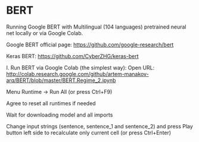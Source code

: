 # BERT
Running Google BERT with Multilingual (104 languages) pretrained neural net locally or via Google Colab.

Google BERT official page: https://github.com/google-research/bert

Keras BERT: https://github.com/CyberZHG/keras-bert

I. Run BERT via Google Colab (the simplest way):
Open URL: http://colab.research.google.com/github/artem-manakov-arq/BERT/blob/master/BERT.Regime_2.ipynb

Menu Runtime -> Run All (or press Ctrl+F9)

Agree to reset all runtimes if needed

Wait for downloading model and all imports

Change input strings (sentence, sentence_1 and sentence_2) and press Play button left side to recalculate only current cell (or press Ctrl+Enter)
